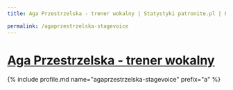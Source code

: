 ```yaml
---
title: Aga Przestrzelska - trener wokalny | Statystyki patronite.pl | Patromierz

permalink: /agaprzestrzelska-stagevoice
---
```


# [Aga Przestrzelska - trener wokalny](https://patronite.pl/agaprzestrzelska-stagevoice)

{% include profile.md name="agaprzestrzelska-stagevoice" prefix="a" %}
